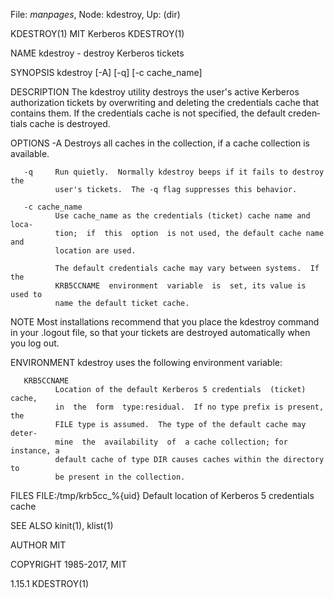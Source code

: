 File: *manpages*,  Node: kdestroy,  Up: (dir)

KDESTROY(1)                      MIT Kerberos                      KDESTROY(1)



NAME
       kdestroy - destroy Kerberos tickets

SYNOPSIS
       kdestroy [-A] [-q] [-c cache_name]

DESCRIPTION
       The  kdestroy utility destroys the user's active Kerberos authorization
       tickets by overwriting and deleting the credentials cache that contains
       them.   If  the credentials cache is not specified, the default creden‐
       tials cache is destroyed.

OPTIONS
       -A     Destroys all caches in the collection, if a cache collection  is
              available.

       -q     Run quietly.  Normally kdestroy beeps if it fails to destroy the
              user's tickets.  The -q flag suppresses this behavior.

       -c cache_name
              Use cache_name as the credentials (ticket) cache name and  loca‐
              tion;  if  this  option  is not used, the default cache name and
              location are used.

              The default credentials cache may vary between systems.  If  the
              KRB5CCNAME  environment  variable  is  set, its value is used to
              name the default ticket cache.

NOTE
       Most installations recommend that you place  the  kdestroy  command  in
       your  .logout  file,  so  that your tickets are destroyed automatically
       when you log out.

ENVIRONMENT
       kdestroy uses the following environment variable:

       KRB5CCNAME
              Location of the default Kerberos 5 credentials  (ticket)  cache,
              in  the  form  type:residual.  If no type prefix is present, the
              FILE type is assumed.  The type of the default cache may  deter‐
              mine  the  availability  of  a cache collection; for instance, a
              default cache of type DIR causes caches within the directory  to
              be present in the collection.

FILES
       FILE:/tmp/krb5cc_%{uid}
              Default location of Kerberos 5 credentials cache

SEE ALSO
       kinit(1), klist(1)

AUTHOR
       MIT

COPYRIGHT
       1985-2017, MIT




1.15.1                                                             KDESTROY(1)
